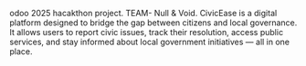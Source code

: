 odoo 2025 hacakthon project. 
TEAM- Null & Void.
  CivicEase is a digital platform designed to bridge the gap between citizens and local governance. It allows users to report civic issues, track their resolution, access public services, 
and stay informed about local government initiatives — all in one place.
